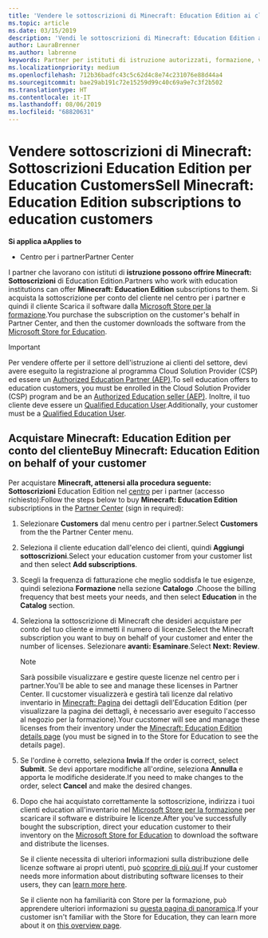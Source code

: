 ```yaml
---
title: 'Vendere le sottoscrizioni di Minecraft: Education Edition ai clienti del settore istruzione'
ms.topic: article
ms.date: 03/15/2019
description: 'Vendi le sottoscrizioni di Minecraft: Education Edition ai clienti qualificati del settore istruzione.'
author: LauraBrenner
ms.author: labrenne
keywords: Partner per istituti di istruzione autorizzati, formazione, vendite a Education, scuole
ms.localizationpriority: medium
ms.openlocfilehash: 712b36badfc43c5c62d4c8e74c231076e88d44a4
ms.sourcegitcommit: bae29ab191c72e15259d99c40c69a9e7c3f2b502
ms.translationtype: HT
ms.contentlocale: it-IT
ms.lasthandoff: 08/06/2019
ms.locfileid: "68820631"
---
```

# <a name="sell-minecraft-education-edition-subscriptions-to-education-customers"></a><span data-ttu-id="af476-104">Vendere sottoscrizioni di Minecraft: Sottoscrizioni Education Edition per Education Customers</span><span class="sxs-lookup"><span data-stu-id="af476-104">Sell Minecraft: Education Edition subscriptions to education customers</span></span>

<span data-ttu-id="af476-105">**Si applica a**</span><span class="sxs-lookup"><span data-stu-id="af476-105">**Applies to**</span></span>

-  <span data-ttu-id="af476-106">Centro per i partner</span><span class="sxs-lookup"><span data-stu-id="af476-106">Partner Center</span></span>

<span data-ttu-id="af476-107">I partner che lavorano con istituti di **istruzione possono offrire Minecraft: Sottoscrizioni** di Education Edition.</span><span class="sxs-lookup"><span data-stu-id="af476-107">Partners who work with education institutions can offer **Minecraft: Education Edition** subscriptions to them.</span></span> <span data-ttu-id="af476-108">Si acquista la sottoscrizione per conto del cliente nel centro per i partner e quindi il cliente Scarica il software dalla [Microsoft Store per la formazione](https://educationstore.microsoft.com).</span><span class="sxs-lookup"><span data-stu-id="af476-108">You purchase the subscription on the customer's behalf in Partner Center, and then the customer downloads the software from the [Microsoft Store for Education](https://educationstore.microsoft.com).</span></span> 

>[!IMPORTANT]
><span data-ttu-id="af476-109">Per vendere offerte per il settore dell'istruzione ai clienti del settore, devi avere eseguito la registrazione al programma Cloud Solution Provider (CSP) ed essere un [Authorized Education Partner (AEP)](https://www.mepn.com).</span><span class="sxs-lookup"><span data-stu-id="af476-109">To sell education offers to education customers, you must be enrolled in the Cloud Solution Provider (CSP) program and be an [Authorized Education seller (AEP)](https://www.mepn.com).</span></span> <span data-ttu-id="af476-110">Inoltre, il tuo cliente deve essere un [Qualified Education User](https://www.microsoftvolumelicensing.com/DocumentSearch.aspx?Mode=3&DocumentTypeId=7).</span><span class="sxs-lookup"><span data-stu-id="af476-110">Additionally, your customer must be a [Qualified Education User](https://www.microsoftvolumelicensing.com/DocumentSearch.aspx?Mode=3&DocumentTypeId=7).</span></span>  

 
## <a name="buy-minecraft-education-edition-on-behalf-of-your-customer"></a><span data-ttu-id="af476-111">Acquistare **Minecraft: Education Edition** per conto del cliente</span><span class="sxs-lookup"><span data-stu-id="af476-111">Buy **Minecraft: Education Edition** on behalf of your customer</span></span>

<span data-ttu-id="af476-112">Per acquistare **Minecraft, attenersi alla procedura seguente: Sottoscrizioni** Education Edition nel [centro](https://partnercenter.microsoft.com/pcv/dashboard/overview
) per i partner (accesso richiesto):</span><span class="sxs-lookup"><span data-stu-id="af476-112">Follow the steps below to buy **Minecraft: Education Edition** subscriptions in the [Partner Center](https://partnercenter.microsoft.com/pcv/dashboard/overview
) (sign in required):</span></span>

  1.  <span data-ttu-id="af476-113">Selezionare **Customers** dal menu centro per i partner.</span><span class="sxs-lookup"><span data-stu-id="af476-113">Select **Customers** from the the Partner Center menu.</span></span>
  
  2.  <span data-ttu-id="af476-114">Seleziona il cliente education dall'elenco dei clienti, quindi **Aggiungi sottoscrizioni**.</span><span class="sxs-lookup"><span data-stu-id="af476-114">Select your education customer from your customer list and then select **Add subscriptions**.</span></span>
  
  3.  <span data-ttu-id="af476-115">Scegli la frequenza di fatturazione che meglio soddisfa le tue esigenze, quindi seleziona **Formazione** nella sezione **Catalogo** .</span><span class="sxs-lookup"><span data-stu-id="af476-115">Choose the billing frequency that best meets your needs, and then select **Education** in the **Catalog** section.</span></span>

  4.  <span data-ttu-id="af476-116">Seleziona la sottoscrizione di Minecraft che desideri acquistare per conto del tuo cliente e immetti il numero di licenze.</span><span class="sxs-lookup"><span data-stu-id="af476-116">Select the Minecraft subscription you want to buy on behalf of your customer and enter the number of licenses.</span></span> <span data-ttu-id="af476-117">Selezionare **avanti: Esaminare**.</span><span class="sxs-lookup"><span data-stu-id="af476-117">Select **Next: Review**.</span></span>

      >[!NOTE]
      ><span data-ttu-id="af476-118">Sarà possibile visualizzare e gestire queste licenze nel centro per i partner.</span><span class="sxs-lookup"><span data-stu-id="af476-118">You'll be able to see and manage these licenses in Partner Center.</span></span> <span data-ttu-id="af476-119">Il cucstomer visualizzerà e gestirà tali licenze dal relativo inventario in [Minecraft: Pagina](https://educationstore.microsoft.com/store/details/minecraft-education-edition/9nblggh4r2r6) dei dettagli dell'Education Edition (per visualizzare la pagina dei dettagli, è necessario aver eseguito l'accesso al negozio per la formazione).</span><span class="sxs-lookup"><span data-stu-id="af476-119">Your cucstomer will see and manage these licenses from their inventory under the [Minecraft: Education Edition details page](https://educationstore.microsoft.com/store/details/minecraft-education-edition/9nblggh4r2r6) (you must be signed in to the Store for Education to see the details page).</span></span> 

  5.  <span data-ttu-id="af476-120">Se l'ordine è corretto, seleziona **Invia**.</span><span class="sxs-lookup"><span data-stu-id="af476-120">If the order is correct, select **Submit**.</span></span> <span data-ttu-id="af476-121">Se devi apportare modifiche all'ordine, seleziona **Annulla** e apporta le modifiche desiderate.</span><span class="sxs-lookup"><span data-stu-id="af476-121">If you need to make changes to the order, select **Cancel** and make the desired changes.</span></span>   

  6.  <span data-ttu-id="af476-122">Dopo che hai acquistato correttamente la sottoscrizione, indirizza i tuoi clienti education all'inventario nel [Microsoft Store per la formazione](https://educationstore.microsoft.com) per scaricare il software e distribuire le licenze.</span><span class="sxs-lookup"><span data-stu-id="af476-122">After you've successfully bought the subscription, direct your education customer to their inventory on the [Microsoft Store for Education](https://educationstore.microsoft.com) to download the software and distribute the licenses.</span></span>

      <span data-ttu-id="af476-123">Se il cliente necessita di ulteriori informazioni sulla distribuzione delle licenze software ai propri utenti, può [scoprire di più qui](https://docs.microsoft.com/education/windows/school-get-minecraft#distribute-minecraft).</span><span class="sxs-lookup"><span data-stu-id="af476-123">If your customer needs more information about distributing software licenses to their users, they can [learn more here](https://docs.microsoft.com/education/windows/school-get-minecraft#distribute-minecraft).</span></span>  
  
      <span data-ttu-id="af476-124">Se il cliente non ha familiarità con Store per la formazione, può apprendere ulteriori informazioni su [questa pagina di panoramica](https://docs.microsoft.com/microsoft-store/windows-store-for-business-overview).</span><span class="sxs-lookup"><span data-stu-id="af476-124">If your customer isn't familiar with the Store for Education, they can learn more about it on [this overview page](https://docs.microsoft.com/microsoft-store/windows-store-for-business-overview).</span></span>  

      

